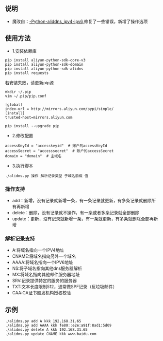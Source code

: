 ## 说明
- 魔改自：[-Python-aliddns_ipv4-ipv6][1],修复了一些错误，新增了操作选项

## 使用方法
- 1.安装依赖库
```
pip install aliyun-python-sdk-core-v3
pip install aliyun-python-sdk-domain
pip install aliyun-python-sdk-alidns
pip install requests
```

若安装失败，请更新pip源
```
mkdir ~/.pip
vim ~/.pip/pip.conf

[global]
index-url = http://mirrors.aliyun.com/pypi/simple/
[install]
trusted-host=mirrors.aliyun.com

pip install --upgrade pip
```

- 2.修改配置
```
accessKeyId = "accesskeyid"  # 账户的accessKeyId
accessSecret = "accesssecret"  # 账户的accessSecret
domain = "domain"  # 主域名
```

- 3.执行脚本
```
./alidns.py 操作 解析记录类型 子域名前缀 值
```

### 操作支持
- add：新增，没有记录就新增一条，有一条记录就更新，有多条记录就删除所有再新增
- delete：删除，没有记录就不操作，有一条或者多条记录就全部删除
- update：更新，没有记录就新增一条，有一条就更新，有多条就删除全部再新增

### 解析记录支持
- A:将域名指向一个IPV4地址
- CNAME:将域名指向另外一个域名
- AAAA:将域名指向一个IPV6地址
- NS:将子域名指向其他dns服务器解析
- MX:将域名指向其他邮件服务器地址
- SRV:记录提供特定的服务的服务器
- TXT:文本长度限制512，通常做SPF记录（反垃圾邮件）
- CAA:CA证书颁发机构授权校验

## 示例

```
./alidns.py add A kkk 192.168.31.65
./alidns.py add AAAA kkk fe80::e2e:a91f:8ad1:5d09
./alidns.py delete A kkk 192.168.31.65
./alidns.py update CNAME kkk www.baidu.com
```

[1]: https://github.com/zeruns/-Python-aliddns_ipv4-ipv6
